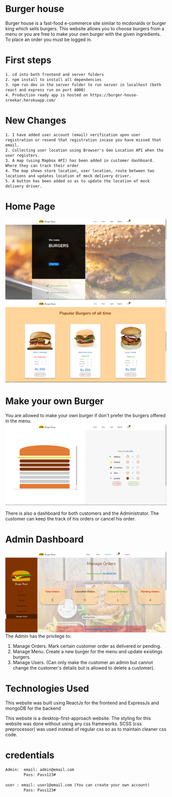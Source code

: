 # Burger house 
Burger house is a fast-food e-commerce site similar to mcdonalds or burger king which sells burgers.
This website allows you to choose burgers from a menu or you are free to make your own burger with the given ingredients.
To place an order you must be logged in.

# First steps
    1. cd into both frontend and server folders 
    2. npm install to install all dependencies
    3. npm run dev in the server folder to run server in localhost (both react and express run on port 4000)
    4. Production ready app is hosted on https://burger-house-sreekar.herokuapp.com/


# New Changes
    1. I have added user account (email) verification upon user registration or resend that registration incase you have missed that email. 
    2. Collecting user location using Browser's Geo Location API when the user registers.
    3. A map (using Mapbox API) has been added in customer dashboard. Where they can track their order
    4. The map shows store location, user location, route between two locations and updates location of mock delivery driver.
    5. A button has been added so as to update the location of mock delivery driver.


# Home Page
![](preview-images/home-1.jpg)
![](preview-images/home-2.PNG)

# Make your own Burger
You are allowed to make your own burger if don't prefer the burgers offered in the menu.
![](preview-images/make-your-burger.PNG)

There is also a dashboard for both customers and the Administrator.
The customer can keep the track of his orders or cancel his order.

# Admin Dashboard
![](preview-images/Admin-dashboard.PNG)
The Admin has the privilege to:
1. Manage Orders. Mark certain customer order as delivered or pending.
2. Manage Menu. Create a new burger for the menu and update existings burgers.
3. Manage Users. (Can only make the customer an admin but cannot change the customer's details but is allowed to delete a customer).  

# Technologies Used
This website was built using ReactJs for the frontend and ExpressJs and mongoDB for the backend

This website is a desktop-first-approach website.
The styling for this website was done without using any css frameworks.
SCSS (css preprocessor) was used instead of regular css so as to maintain cleaner css code.

# credentials 
    Admin:  email: admin@email.com
            Pass: Pass123#

    user : email: user1@email.com (You can create your own account)
            Pass: Pass123#
